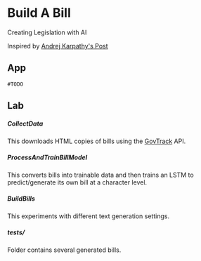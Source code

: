 # Build A Bill

Creating Legislation with AI

Inspired by [Andrej Karpathy's Post](http://karpathy.github.io/2015/05/21/rnn-effectiveness/)

## App

```#TODO```

## Lab

##### CollectData

This downloads HTML copies of bills using the [GovTrack](https://www.govtrack.us) API.

##### ProcessAndTrainBillModel

This converts bills into trainable data and then trains an LSTM to predict/generate its own bill at a character level.

##### BuildBills

This experiments with different text generation settings.

##### tests/

Folder contains several generated bills.